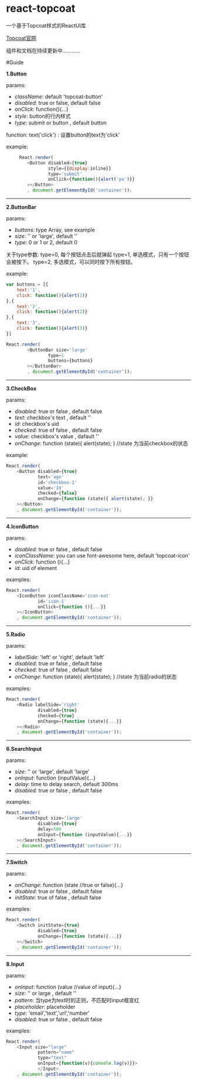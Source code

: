 # react-topcoat
一个基于Topcoat样式的ReactUI库

[Topcoat官网](http://topcoat.io/topcoat/)

组件和文档在持续更新中…………

#Guide

**1.Button**

params:
 - *className*: default 'topcoat-button'
 - *disabled*: true or false, default false
 - *onClick*: function(){...}
 - *style*: button的行内样式
 - *type*: submit or button , default button

function:
text('click') : 设置button的text为'click'
 
example:
```js
     React.render(
        <Button disabled={true}
                style={{display:inline}}
                type='submit'
                onClick={function(){alert('px')}}
        ></Button>
        , document.getElementById('container'));
```


----------

**2.ButtonBar**

params:
 - *buttons*: type Array, see example
 - *size*: '' or 'large', default ''
 - *type*: 0 or 1 or 2, default 0

关于type参数: 
type=0, 每个按钮点击后就弹起
type=1, 单选模式，只有一个按钮会被按下。
type=2, 多选模式，可以同时按下所有按钮。

example:
```js
var buttons = [{
    text:'1',
    click: function(){alert(1)}
},{
    text:'2',
    click: function(){alert(2)}
},{
    text:'3',
    click: function(){alert(3)}
}]

React.render(
        <ButtonBar size='large'
                type=1
                buttons={buttons}
        ></ButtonBar>
        , document.getElementById('container'));

```

----------

**3.CheckBox**

params:
 - *disabled*: true or false , default false
 - *text*: checkbox's text , default ''
 - *id*: checkbox's uid
 - *checked*: true of false , default false
 - *value*: checkbox's value , dafault ''
 - *onChange*: function (state){ alert(state); }  //state 为当前checkbox的状态

example:
```js
React.render(
    <Button disabled={true}
            text='age'
            id='checkbox-1'
            value='19'
            checked={false}
            onChange={function (state){ alert(state); }}
    ></Button>
    , document.getElementById('container'));
```

----------

**4.IconButton**

params:
 - *disabled*: true or false , default false
 - *iconClassName*:  you can use font-awesome here, default 'topcoat-icon'
 - *onClick*: function (){...}
 - *id*: uid of element

examples:
```js
React.render(
    <IconButton iconClassName='icon-eat'
            id='icon-1'
            onClick={function (){...}}
    ></IconButton>
    , document.getElementById('container'));
```

----------

**5.Radio**

params:
 - *labelSide*: 'left' or 'right', default 'left'
 - *disabled*: true or false , default false
 - *checked*: true of false , default false
 - *onChange*: function (state){ alert(state); }  //state 为当前radio的状态

examples:
```js
React.render(
    <Radio labelSide='right'
            disabled={true}
            checked={true}
            onChange={function (state){...}}
    ></Radio>
    , document.getElementById('container'));
```

----------

**6.SearchInput**

params:
 - *size*: '' or 'large', default 'large'
 - *onInput*: function (inputValue){...}
 - *delay*: time to delay search, default 300ms
 - *disabled*: true or false , default false

examples:
```js
React.render(
    <SearchInput size='large'
            disabled={true}
            delay=500
            onInput={function (inputValue){...}}
    ></SearchInput>
    , document.getElementById('container'));
```

----------

**7.Switch**

params:
 - *onChange*: function (state //true or false){...}
 - *disabled*: true or false , default false
 - *initState*: true of false , default false
 
examples:
```js
React.render(
    <Switch initState={true}
            disabled={true}
            onChange={function (state){...}}
    ></Switch>
    , document.getElementById('container'));
```

----------

**8.Input**

params:
 - *onInput*: function (value //value of input){...}
 - *size*: '' or large , default ''
 - *pattern*: 当type为text时的正则，不匹配时input框变红
 - *placeholder*: placeholder
 - *type*: 'email','text','url','number'
 - *disabled*: true or false , default false
 
examples:
```js
React.render(
    <Input size="large" 
            pattern="name" 
            type="text"                                             
            onInput={function(v){console.log(v)}}>
            </Input>
    , document.getElementById('container'));
```
